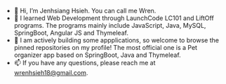 * 👋 Hi, I’m Jenhsiang Hsieh. You can call me Wren. 
* 🌱 I learned Web Development through LaunchCode LC101 and LiftOff programs. The programs mainly include JavaScript, Java, MySQL, SpringBoot, Angular JS and Thymeleaf.
* 🚀 I am actively building some appplications, so welcome to browse the pinned repositories on my profile! The most official one is a Pet organizer app based on SpringBoot, Java and Thymeleaf. 
* 📫 If you have any questions, please reach me at wrenhsieh18@gmail.com.

